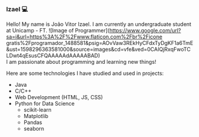 ### Izael :computer:
Hello! My name is João Vitor Izael. I am currently an undergraduate student at Unicamp - FT. ![Image of Programmer](https://www.google.com/url?sa=i&url=https%3A%2F%2Fwww.flaticon.com%2Fbr%2Ficone gratis%2Fprogramador_1488581&psig=AOvVaw3REkHyCFdxTyDgKF1a6TmE&ust=1598296363581000&source=images&cd=vfe&ved=0CAIQjRxqFwoTCLDwt4qEsusCFQAAAAAdAAAAABAD)<br>
I am passionate about programming and learning new things!

Here are some technologies I have studied and used in projects:
- Java
- C/C++
- Web Development (HTML, JS, CSS)
- Python for Data Science
  - scikit-learn
  - Matplotlib
  - Pandas
  - seaborn

<!--
**izzy-el/izzy-el** is a ✨ _special_ ✨ repository because its `README.md` (this file) appears on your GitHub profile.

Here are some ideas to get you started:

- 🔭 I’m currently working on ...
- 🌱 I’m currently learning ...
- 👯 I’m looking to collaborate on ...
- 🤔 I’m looking for help with ...
- 💬 Ask me about ...
- 📫 How to reach me: ...
- 😄 Pronouns: ...
- ⚡ Fun fact: ...
-->
